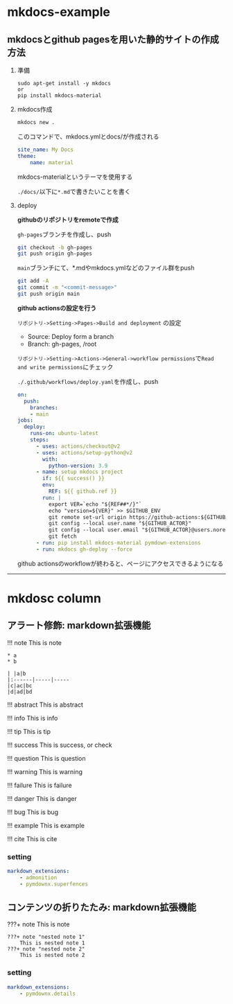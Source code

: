 # mkdocs-example

## mkdocsとgithub pagesを用いた静的サイトの作成方法

1. 準備

    ```
    sudo apt-get install -y mkdocs
    or
    pip install mkdocs-material
    ```

2. mkdocs作成

    ```sh
    mkdocs new .
    ```
    このコマンドで、mkdocs.ymlとdocs/が作成される

    ```yml
    site_name: My Docs
    theme:
        name: material
    ```
    mkdocs-materialというテーマを使用する

    `./docs/`以下に`*.md`で書きたいことを書く

3. deploy

    **githubのリポジトリをremoteで作成**

    `gh-pages`ブランチを作成し、push
    ```sh
    git checkout -b gh-pages
    git push origin gh-pages
    ```

    `main`ブランチにて、*.mdやmkdocs.ymlなどのファイル群をpush
    ```sh
    git add -A
    git commit -m "<commit-message>"
    git push origin main
    ```

    **github actionsの設定を行う**

    `リポジトリ->Setting->Pages->Build and deployment` の設定

    - Source: Deploy form a branch
    - Branch: gh-pages, /root
    
    `リポジトリ->Setting->Actions->General->workflow permissions`で`Read and write permissions`にチェック

    `./.github/workflows/deploy.yaml`を作成し、push
    ```yaml
    on:
      push:
        branches:
        - main
    jobs:
      deploy:
        runs-on: ubuntu-latest
        steps:
          - uses: actions/checkout@v2
          - uses: actions/setup-python@v2
            with:
              python-version: 3.9
          - name: setup mkdocs project
            if: ${{ success() }}
            env:
              REF: ${{ github.ref }}
            run: |
              export VER=`echo "${REF##*/}"`
              echo "version=${VER}" >> $GITHUB_ENV
              git remote set-url origin https://github-actions:${GITHUB_TOKEN}@github.com/${GITHUB_REPOSITORY}
              git config --local user.name "${GITHUB_ACTOR}"
              git config --local user.email "${GITHUB_ACTOR}@users.noreply.github.com"
              git fetch
          - run: pip install mkdocs-material pymdown-extensions
          - run: mkdocs gh-deploy --force
    ```

    github actionsのworkflowが終わると、ページにアクセスできるようになる

-----------------
# mkdosc column

## アラート修飾: markdown拡張機能

!!! note
    This is note
    
    * a
    * b

    | |a|b
    |:------|-----|-----
    |c|ac|bc
    |d|ad|bd

!!! abstract
    This is abstract

!!! info
    This is info

!!! tip
    This is tip

!!! success
    This is success, or check

!!! question
    This is question

!!! warning
    This is warning

!!! failure
    This is failure

!!! danger
    This is danger

!!! bug
    This is bug

!!! example
    This is example

!!! cite
    This is cite

### setting

```yaml
markdown_extensions:
    - admonition
    - pymdownx.superfences
```

## コンテンツの折りたたみ: markdown拡張機能

???+ note
    This is note
    
    ???+ note "nested note 1"
        This is nested note 1
    ???+ note "nested note 2"
        This is nested note 2

### setting

```yaml
markdown_extensions:
    - pymdownx.details
```

